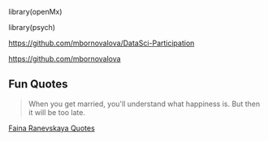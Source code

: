 library(openMx)

library(psych)

https://github.com/mbornovalova/DataSci-Participation 

https://github.com/mbornovalova

## Fun Quotes

>When you get married, you'll understand what happiness is. 
>But then it will be too late.


[Faina Ranevskaya Quotes](https://www.azquotes.com/author/55697-Faina_Ranevskaya)

